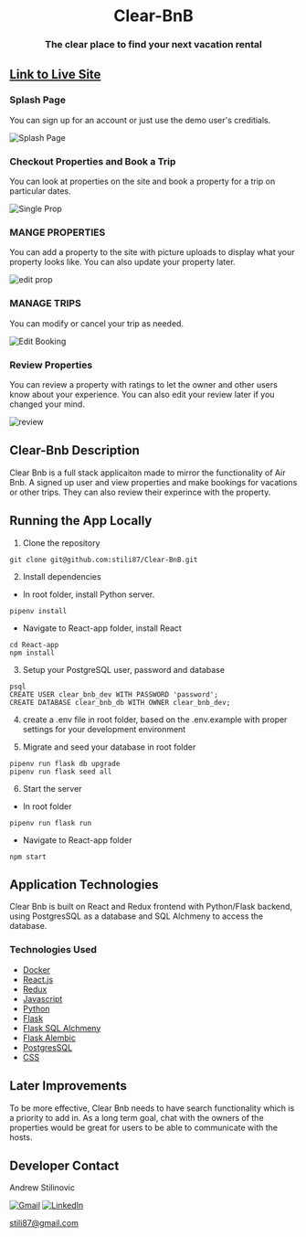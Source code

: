 <h1 align="center"> Clear-BnB</h1>

<h3 align='center'> The clear place to find your next vacation rental </h3>

## [Link to Live Site](https://clear-bnb.herokuapp.com/)</h2>

### Splash Page
You can sign up for an account or just use the demo user's creditials.

![Splash Page](https://user-images.githubusercontent.com/59978288/184777534-5440b401-9921-43b3-9b45-926f6ee6b9cd.png)

### Checkout Properties and Book a Trip
You can look at properties on the site and book a property for a trip on particular dates.

![Single Prop](https://user-images.githubusercontent.com/59978288/184778180-d7ddbfe9-8c05-4add-a190-938ecd10b750.png)



### MANGE PROPERTIES
You can add a property to the site with picture uploads to display what your property looks like.  You can also update your property later. 

![edit prop](https://user-images.githubusercontent.com/59978288/178882834-2a42da98-ff41-44fa-b6b1-a83ba3335413.png)


### MANAGE TRIPS
You can modify or cancel your trip as needed. 

![Edit Booking](https://user-images.githubusercontent.com/59978288/178882926-a40ec16f-81a0-48b7-9277-4c6e48280c91.png)


### Review Properties
You can review a property with ratings to let the owner and other users know about your experience.  You can also edit your review later if you changed your mind. 

![review](https://user-images.githubusercontent.com/59978288/178883039-c8b577a4-4c49-4920-97ae-dfbe1efc70a8.png)



## Clear-Bnb Description
Clear Bnb is a full stack applicaiton made to mirror the functionality of Air Bnb.  A signed up user and view properties and make bookings for vacations or other trips. They can also review their experince with the property. 

## Running the App Locally

1. Clone the repository

```
git clone git@github.com:stili87/Clear-BnB.git

```

2. Install dependencies

- In root folder, install Python server.

```
pipenv install
```

- Navigate to React-app folder, install React

```
cd React-app
npm install
```

3. Setup your PostgreSQL user, password and database

```
psql
CREATE USER clear_bnb_dev WITH PASSWORD 'password';
CREATE DATABASE clear_bnb_db WITH OWNER clear_bnb_dev;

```

4. create a .env file in root folder, based on the .env.example with proper settings for your development environment

5. Migrate and seed your database in root folder

```
pipenv run flask db upgrade
pipenv run flask seed all

```

6. Start the server

- In root folder

```
pipenv run flask run
```

- Navigate to React-app folder

```
npm start
```


## Application Technologies

Clear Bnb is built on React and Redux frontend with Python/Flask backend, using PostgresSQL as a database and SQL Alchmeny to access the database.

### Technologies Used

- [Docker](https://www.docker.com/)
- [React.js](https://reactjs.org/)
- [Redux](https://redux.js.org/)
- [Javascript](https://www.javascript.com/)
- [Python](https://www.python.org/)
- [Flask](https://flask.palletsprojects.com/en/2.1.x/)
- [Flask SQL Alchmeny](https://flask-sqlalchemy.palletsprojects.com/en/2.x/)
- [Flask Alembic](https://flask-alembic.readthedocs.io/en/stable/)
- [PostgresSQL](https://www.postgresql.org/)
- [CSS](https://developer.mozilla.org/en-US/docs/Web/CSS)

## Later Improvements
To be more effective, Clear Bnb needs to have search functionality which is a priority to add in.  As a long term goal, chat with the owners of the properties would be great for users to be able to communicate with the hosts. 

## Developer Contact

Andrew Stilinovic

[![Gmail](https://img.shields.io/badge/Gmail-D14836?style=for-the-badge&logo=gmail&logoColor=white)](mailto:andrew.stilinovic@gmail.com) [![LinkedIn](https://img.shields.io/badge/linkedin-%230077B5.svg?style=for-the-badge&logo=linkedin&logoColor=white)](https://www.linkedin.com/in/andrew-stilinovic/)

stili87@gmail.com
